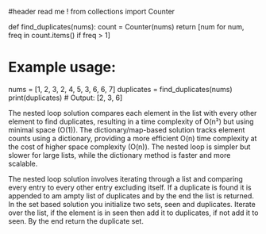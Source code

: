 #header read me !
from collections import Counter

def find_duplicates(nums):
count = Counter(nums)
return [num for num, freq in count.items() if freq > 1]

# Example usage:

nums = [1, 2, 3, 2, 4, 5, 3, 6, 6, 7]
duplicates = find_duplicates(nums)
print(duplicates) # Output: [2, 3, 6]

The nested loop solution compares each element in the list with every other element to find duplicates, resulting in a time complexity of O(n²) but using minimal space (O(1)). The dictionary/map-based solution tracks element counts using a dictionary, providing a more efficient O(n) time complexity at the cost of higher space complexity (O(n)). The nested loop is simpler but slower for large lists, while the dictionary method is faster and more scalable.

The nested loop solution involves iterating through a list and comparing every entry to every other entry excluding itself. If a duplicate is found it is appended to am ampty list of duplicates and by the end the list is returned.
In the set based solution you initialize two sets, seen and duplicates. Iterate over the list, if the element is in seen then add it to duplicates, if not add it to seen. By the end return the duplicate set.
